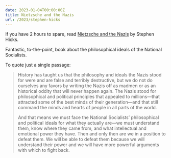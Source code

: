 ```yaml
---
date: 2023-01-04T00:00:00Z
title: Nietzsche and the Nazis
url: /2023/stephen-hicks
---
```


If you have 2 hours to spare, read [Nietzsche and the Nazis](https://www.stephenhicks.org/nietzsche-and-the-nazis/) by Stephen Hicks.

Fantastic, to-the-point, book about the philosophical ideals of the National Socialists. 

To quote just a single passage:

> History has taught us that the philosophy and ideals the Nazis stood for were and are false and terribly destructive, but we do not do ourselves any favors by writing the Nazis off as madmen or as an historical oddity that will never happen again. The Nazis stood for philosophical and political principles that appealed to millions—that attracted some of the best minds of their generation—and that still command the minds and hearts of people in all parts of the world.
>
> And that means we must face the National Socialists’ philosophical and political ideals for what they actually are—we must understand them, know where they came from, and what intellectual and emotional power they have. Then and only then are we in a position to defeat them. We will be able to defeat them because we will understand their power and we will have more powerful arguments with which to fight back.
